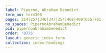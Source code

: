 ```yaml
---
label: Piperno, Abraham Benedict
term_no: term308
pages: 214|257|346|347|354|468|469|655|701
no_spaces: PipernoAbrahamBenedict
pid: pipernoabrahambenedict
order: '0775'
layout: generic_index_term
collection: index-headings
---
```

